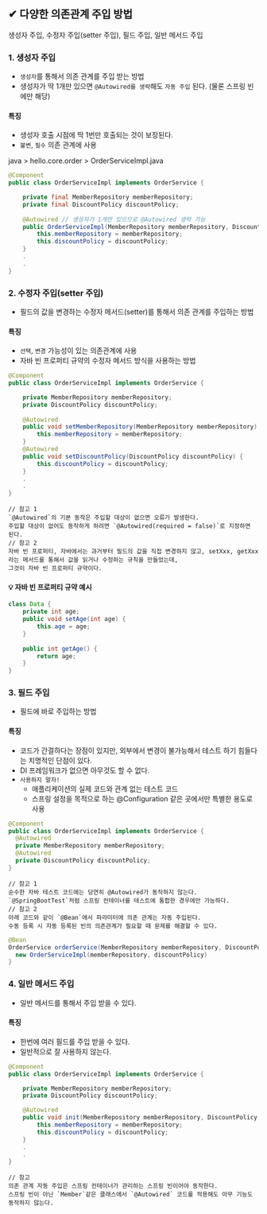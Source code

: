 ## ✔ 다양한 의존관계 주입 방법
생성자 주입, 수정자 주입(setter 주입), 필드 주입, 일반 메서드 주입

### 1. 생성자 주입
- `생성자`를 통해서 의존 관계를 주입 받는 방법
- 생성자가 딱 1개만 있으면 `@Autowired를 생략`해도 `자동 주입` 된다. (물론 스프링 빈에만 해당)

#### 특징
- 생성자 호출 시점에 딱 1번만 호출되는 것이 보장된다.
- `불변`, `필수` 의존 관계에 사용

java > hello.core.order > OrderServiceImpl.java
````java
@Component
public class OrderServiceImpl implements OrderService {

    private final MemberRepository memberRepository;
    private final DiscountPolicy discountPolicy;
  
    @Autowired // 생성자가 1개만 있으므로 @Autowired 생략 가능
    public OrderServiceImpl(MemberRepository memberRepository, DiscountPolicy discountPolicy) { // 생성자 주입
        this.memberRepository = memberRepository;
        this.discountPolicy = discountPolicy;
    }
    .
    .
}
````

### 2. 수정자 주입(setter 주입)
- 필드의 값을 변경하는 수정자 메서드(setter)를 통해서 의존 관계를 주입하는 방법

#### 특징
- `선택`, `변경` 가능성이 있는 의존관계에 사용
- 자바 빈 프로퍼티 규약의 수정자 메서드 방식을 사용하는 방법

````java
@Component
public class OrderServiceImpl implements OrderService {

    private MemberRepository memberRepository;
    private DiscountPolicy discountPolicy;
    
    @Autowired
    public void setMemberRepository(MemberRepository memberRepository) {
        this.memberRepository = memberRepository;
    }
    @Autowired
    public void setDiscountPolicy(DiscountPolicy discountPolicy) {
        this.discountPolicy = discountPolicy;
    }
    .
    .
}
````
```
// 참고 1
`@Autowired`의 기본 동작은 주입할 대상이 없으면 오류가 발생한다.
주입할 대상이 없어도 동작하게 하려면 `@Autowired(required = false)`로 지정하면 된다.
// 참고 2
자바 빈 프로퍼티, 자바에서는 과거부터 필드의 값을 직접 변경하지 않고, setXxx, getXxx라는 메서드를 통해서 값을 읽거나 수정하는 규칙을 만들었는데,
그것이 자바 빈 프로퍼티 규약이다.
```
#### 💡 자바 빈 프로퍼티 규약 예시
````java
class Data {
    private int age;
    public void setAge(int age) {
        this.age = age; 
    }
  
    public int getAge() {
        return age; 
    }
}
````

### 3. 필드 주입
- 필드에 바로 주입하는 방법

#### 특징
- 코드가 간결하다는 장점이 있지만, 외부에서 변경이 불가능해서 테스트 하기 힘들다는 치명적인 단점이 있다.
- DI 프레임워크가 없으면 아무것도 할 수 없다.
- `사용하지 말자!`
  - 애플리케이션의 실제 코드와 관계 없는 테스트 코드
  - 스프링 설정을 목적으로 하는 @Configuration 같은 곳에서만 특별한 용도로 사용

````java
@Component
public class OrderServiceImpl implements OrderService {
  @Autowired
  private MemberRepository memberRepository;
  @Autowired
  private DiscountPolicy discountPolicy;
}
````
```
// 참고 1
순수한 자바 테스트 코드에는 당연히 @Autowired가 동작하지 않는다.
`@SpringBootTest`처럼 스프링 컨테이너를 테스트에 통합한 경우에만 가능하다.
// 참고 2
아래 코드와 같이 `@Bean`에서 파라미터에 의존 관계는 자동 주입된다.
수동 등록 시 자동 등록된 빈의 의존관계가 필요할 때 문제를 해결할 수 있다.
```
````java
@Bean
OrderService orderService(MemberRepository memberRepository, DiscountPolicy discountPolicy) {
  new OrderServiceImpl(memberRepository, discountPolicy)
}
````

### 4. 일반 메서드 주입
- 일반 메서드를 통해서 주입 받을 수 있다.

#### 특징
- 한번에 여러 필드를 주입 받을 수 있다.
- 일반적으로 잘 사용하지 않는다.

````java
@Component
public class OrderServiceImpl implements OrderService {

    private MemberRepository memberRepository;
    private DiscountPolicy discountPolicy;

    @Autowired
    public void init(MemberRepository memberRepository, DiscountPolicy discountPolicy) {
        this.memberRepository = memberRepository;
        this.discountPolicy = discountPolicy;
    }
    .
    .
}
````
```
// 참고
의존 관계 자동 주입은 스프링 컨테이너가 관리하는 스프링 빈이어야 동작한다.
스프링 빈이 아닌 `Member`같은 클래스에서 `@Autowired` 코드를 적용해도 아무 기능도 동작하지 않는다.
```
